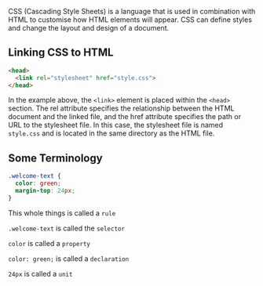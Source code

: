 CSS (Cascading Style Sheets) is a language that is used in combination with HTML to customise how HTML elements will appear. CSS can define styles and change the layout and design of a document.

## Linking CSS to HTML

```html
<head>
  <link rel="stylesheet" href="style.css">
</head>
```

In the example above, the `<link>` element is placed within the `<head>` section. The rel attribute specifies the relationship between the HTML document and the linked file, and the href attribute specifies the path or URL to the stylesheet file. In this case, the stylesheet file is named `style.css` and is located in the same directory as the HTML file.

## Some Terminology

```css
.welcome-text {
  color: green;
  margin-top: 24px;
}
```

This whole things is called a `rule`

`.welcome-text` is called the `selector`

`color` is called a `property`

`color: green;` is called a `declaration`

`24px` is called a `unit`
